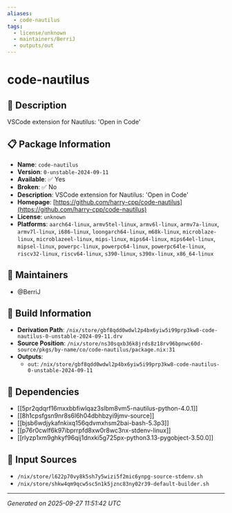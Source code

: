 ```yaml
---
aliases:
  - code-nautilus
tags:
  - license/unknown
  - maintainers/BerriJ
  - outputs/out
---
```


# code-nautilus

## 📝 Description

VSCode extension for Nautilus: 'Open in Code'

## 📋 Package Information

- **Name**: `code-nautilus`
- **Version**: `0-unstable-2024-09-11`
- **Available**: ✅ Yes
- **Broken**: ✅ No
- **Description**: VSCode extension for Nautilus: 'Open in Code'
- **Homepage**: [https://github.com/harry-cpp/code-nautilus](https://github.com/harry-cpp/code-nautilus)
- **License**: `unknown`
- **Platforms**: `aarch64-linux`, `armv5tel-linux`, `armv6l-linux`, `armv7a-linux`, `armv7l-linux`, `i686-linux`, `loongarch64-linux`, `m68k-linux`, `microblaze-linux`, `microblazeel-linux`, `mips-linux`, `mips64-linux`, `mips64el-linux`, `mipsel-linux`, `powerpc-linux`, `powerpc64-linux`, `powerpc64le-linux`, `riscv32-linux`, `riscv64-linux`, `s390-linux`, `s390x-linux`, `x86_64-linux`
## 👥 Maintainers

- @BerriJ


## 🔧 Build Information

- **Derivation Path**: `/nix/store/gbf8qdd0wdwl2p4bx6yiw5i99prp3kw8-code-nautilus-0-unstable-2024-09-11.drv`
- **Source Position**: `/nix/store/ns30sqxb36k8jrds8z18rv96bpnwc60d-source/pkgs/by-name/co/code-nautilus/package.nix:31`
- **Outputs**:
  - `out`:  `/nix/store/gbf8qdd0wdwl2p4bx6yiw5i99prp3kw8-code-nautilus-0-unstable-2024-09-11`

## 🔗 Dependencies

- [[5pr2qdqrf16mxxbbfiwlqaz3slbm8vm5-nautilus-python-4.0.1]]
- [[8h1cpsfgsn9nr8s6l6h04dbhbzyi9jmv-source]]
- [[bjsb6wdjykafnkixq156qdvmxhsm2bai-bash-5.3p3]]
- [[p76r0cwlf6k97ibprrpfd8xw0r8wc3nx-stdenv-linux]]
- [[rlyzp1xm9ghkyf96qij1dnxki5g725px-python3.13-pygobject-3.50.0]]

## 📁 Input Sources

- `/nix/store/l622p70vy8k5sh7y5wizi5f2mic6ynpg-source-stdenv.sh`
- `/nix/store/shkw4qm9qcw5sc5n1k5jznc83ny02r39-default-builder.sh`

---
*Generated on 2025-09-27 11:51:42 UTC*
